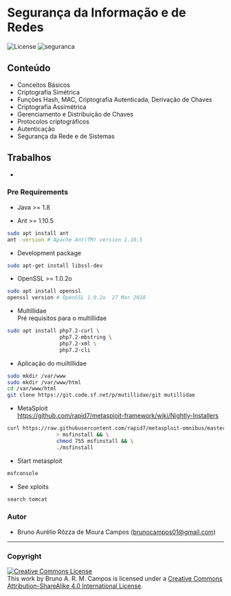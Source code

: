 # Segurança da Informação e de Redes

![License](https://img.shields.io/badge/Code%20License-MIT-blue.svg)
![seguranca](https://img.shields.io/badge/UFSC-Seguran%C3%A7a%20da%20Informa%C3%A7%C3%A3o%20e%20de%20Redes-red.svg)

## Conteúdo
- Conceitos Básicos
- Criptografia Simétrica
- Funções Hash, MAC, Criptografia Autenticada, Derivação de Chaves
- Criptografia Assimétrica
- Gerenciamento e Distribuição de Chaves
- Protocolos criptográficos
- Autenticação
- Segurança da Rede e de Sistemas

## Trabalhos
- 

### Pre Requirements

- Java >= 1.8

- Ant >= 1.10.5
```bash
sudo apt install ant
ant -version # Apache Ant(TM) version 1.10.5
 ```

- Development package
```bash
sudo apt-get install libssl-dev
```

- OpenSSL >= 1.0.2o
```bash
sudo apt install openssl
openssl version # OpenSSL 1.0.2o  27 Mar 2018
```

- Multillidae<br/>
Pré requisitos para o multillidae<br/>
```bash
sudo apt install php7.2-curl \
                 php7.2-mbstring \
                 php7.2-xml \
                 php7.2-cli
```

- Aplicação do muiltillidae<br/>
```bash
sudo mkdir /var/www
sudo mkdir /var/www/html
cd /var/www/html
git clone https://git.code.sf.net/p/mutillidae/git mutillidae
```

- MetaSploit<br/>
https://github.com/rapid7/metasploit-framework/wiki/Nightly-Installers
```bash
curl https://raw.githubusercontent.com/rapid7/metasploit-omnibus/master/config/templates/metasploit-framework-wrappers/msfupdate.erb \
                > msfinstall && \
                chmod 755 msfinstall && \
                ./msfinstall
```

  - Start metasploit<br/>
```bash
msfconsole
```

  - See xploits<br/>
```bash
search tomcat
```

### Autor
- Bruno Aurélio Rôzza de Moura Campos (brunocampos01@gmail.com)
---
### Copyright
<a rel="license" href="http://creativecommons.org/licenses/by-sa/4.0/"><img alt="Creative Commons License" style="border-width:0" src="https://i.creativecommons.org/l/by-sa/4.0/88x31.png" /></a><br />This work by <span xmlns:cc="http://creativecommons.org/ns#" property="cc:attributionName">Bruno A. R. M. Campos</span> is licensed under a <a rel="license" href="http://creativecommons.org/licenses/by-sa/4.0/">Creative Commons Attribution-ShareAlike 4.0 International License</a>.